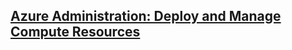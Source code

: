 ## [Azure Administration: Deploy and Manage Compute Resources](https://www.linkedin.com/learning/azure-administration-deploy-and-manage-compute-resources) 